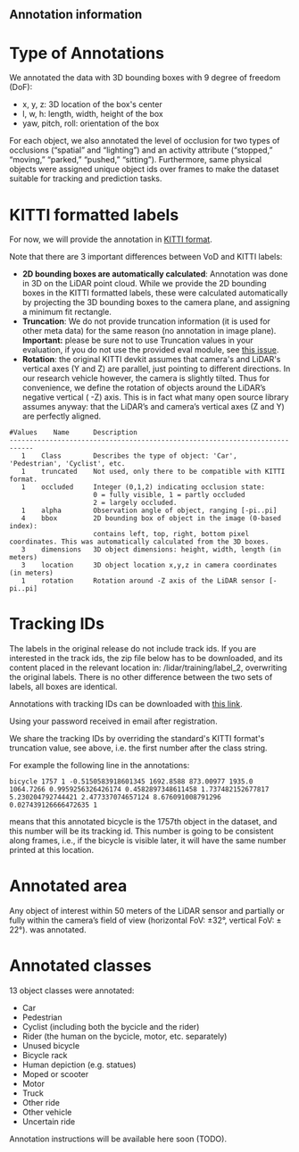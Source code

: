 ## Annotation information

# Type of Annotations
We annotated the data with 3D bounding boxes with 9 degree of freedom (DoF):
* x, y, z: 3D location of the box's center 
* l, w, h: length, width, height of the box
* yaw, pitch, roll: orientation of the box

For each object, we also annotated the level of occlusion for two types of occlusions (“spatial” and “lighting”) and an activity attribute (“stopped,” “moving,” “parked,” “pushed,” “sitting”). 
Furthermore, same physical objects were assigned unique object ids over frames to make the dataset suitable for tracking and prediction tasks. 


# KITTI formatted labels
For now, we will provide the annotation in [KITTI format](https://github.com/bostondiditeam/kitti/blob/master/resources/devkit_object/readme.txt).

Note that there are 3 important differences between VoD and KITTI labels:
- **2D bounding boxes are automatically calculated**: Annotation was done in 3D on the LiDAR point cloud. While we provide the 2D bounding boxes in the KITTI formatted labels, these were calculated automatically by projecting the 3D bounding boxes to the camera plane, and assigning a minimum fit rectangle.
- **Truncation**: We do not provide truncation information (it is used for other meta data) for the same reason (no annotation in image plane). **Important:** please be sure not to use Truncation values in your evaluation, if you do not use the provided eval module, see [this issue](https://github.com/tudelft-iv/view-of-delft-dataset/issues/8).
- **Rotation**: the original KITTI devkit assumes that camera's and LiDAR's vertical axes (Y and Z) are parallel, just pointing to different directions. In our research vehicle however, the camera is slightly tilted. Thus for convenience, we define the rotation of objects around the LiDAR’s negative vertical ( -Z) axis. This is in fact what many open source library assumes anyway: that the LiDAR’s and camera’s vertical axes (Z and Y) are perfectly aligned.

```
#Values    Name      Description
----------------------------------------------------------------------------
   1    Class        Describes the type of object: 'Car', 'Pedestrian', 'Cyclist', etc.
   1    truncated    Not used, only there to be compatible with KITTI format.
   1    occluded     Integer (0,1,2) indicating occlusion state:
                     0 = fully visible, 1 = partly occluded
                     2 = largely occluded.
   1    alpha        Observation angle of object, ranging [-pi..pi]
   4    bbox         2D bounding box of object in the image (0-based index):
                     contains left, top, right, bottom pixel coordinates. This was automatically calculated from the 3D boxes.
   3    dimensions   3D object dimensions: height, width, length (in meters)
   3    location     3D object location x,y,z in camera coordinates (in meters)
   1    rotation     Rotation around -Z axis of the LiDAR sensor [-pi..pi]
```

# Tracking IDs

The labels in the original release do not include track ids. 
If you are interested in the track ids, the zip file below has to be downloaded, and its content placed in the relevant location in: 
<your root of view_of_delft>/lidar/training/label_2, overwriting the original labels. There is no other difference between the two sets of labels, all boxes are identical.  

Annotations with tracking IDs can be downloaded with [this link](https://surfdrive.surf.nl/files/index.php/s/CjKsQGz69uZKkNL).

Using your password received in email after registration.  

We share the tracking IDs by overriding the standard's KITTI format's truncation value, see above, i.e. the first number after the class string.

For example the following line in the annotations:

```bicycle 1757 1 -0.5150583918601345 1692.8588 873.00977 1935.0 1064.7266 0.9959256326426174 0.4582897348611458 1.737482152677817 5.230204792744421 2.477337074657124 8.676091008791296 0.027439126666472635 1```

means that this annotated bicycle is the 1757th object in the dataset, and this number will be its tracking id. This number is going to be consistent along frames, i.e., if the bicycle is visible later, it will have the same number printed at this location.  

# Annotated area
Any object of interest within 50 meters of the LiDAR sensor and partially or fully within the camera’s field of view (horizontal FoV: ±32°, vertical FoV: ± 22°). 
was annotated.

# Annotated classes
13 object classes were annotated:
- Car
- Pedestrian
- Cyclist (including both the bycicle and the rider)
- Rider (the human on the bycicle, motor, etc. separately)
- Unused bicycle
- Bicycle rack
- Human depiction (e.g. statues)
- Moped or scooter
- Motor
- Truck
- Other ride
- Other vehicle
- Uncertain ride





Annotation instructions will be available here soon (TODO).
